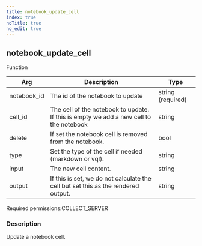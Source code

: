 ```yaml
---
title: notebook_update_cell
index: true
noTitle: true
no_edit: true
---
```




<div class="vql_item"></div>


## notebook_update_cell
<span class='vql_type label label-warning pull-right page-header'>Function</span>



<div class="vqlargs"></div>

Arg | Description | Type
----|-------------|-----
notebook_id|The id of the notebook to update|string (required)
cell_id|The cell of the notebook to update. If this is empty we add a new cell to the notebook|string
delete|If set the notebook cell is removed from the notebook.|bool
type|Set the type of the cell if needed (markdown or vql).|string
input|The new cell content.|string
output|If this is set, we do not calculate the cell but set this as the rendered output.|string

<span class="permission_list vql_type">Required permissions:</span><span class="permission_list linkcolour label label-important">COLLECT_SERVER</span>

### Description

Update a notebook cell.

